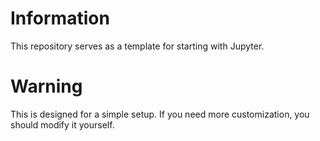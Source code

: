 # Information

This repository serves as a template for starting with Jupyter.

# Warning

This is designed for a simple setup. If you need more customization, you should modify it yourself.
